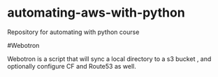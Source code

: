 # automating-aws-with-python
Repository for automating with python course

#Webotron

Webotron is a script that will sync a local directory to a s3 bucket , and optionally configure CF and Route53 as well.
